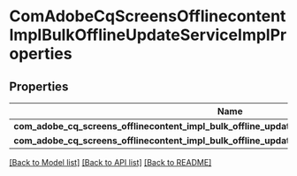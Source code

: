 # ComAdobeCqScreensOfflinecontentImplBulkOfflineUpdateServiceImplProperties

## Properties
Name | Type | Description | Notes
------------ | ------------- | ------------- | -------------
**com_adobe_cq_screens_offlinecontent_impl_bulk_offline_update_service_impl_project_path** | [***::models::ConfigNodePropertyArray**](configNodePropertyArray.md) |  | [optional] 
**com_adobe_cq_screens_offlinecontent_impl_bulk_offline_update_service_impl_schedule_frequency** | [***::models::ConfigNodePropertyString**](configNodePropertyString.md) |  | [optional] 

[[Back to Model list]](../README.md#documentation-for-models) [[Back to API list]](../README.md#documentation-for-api-endpoints) [[Back to README]](../README.md)


